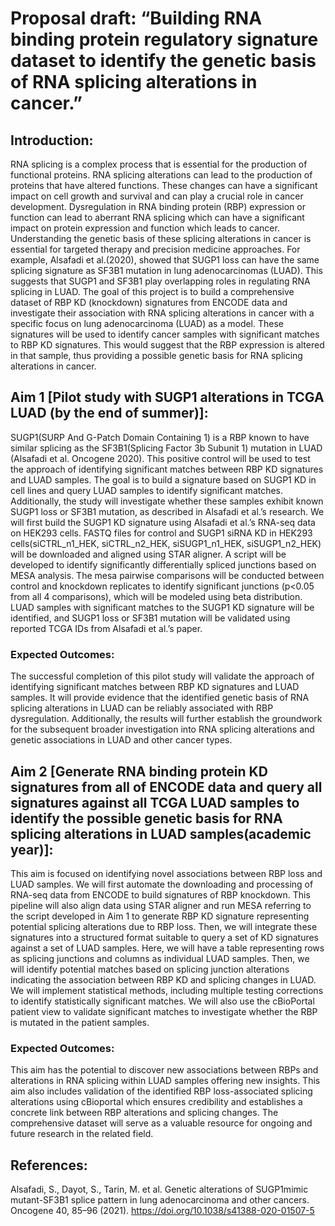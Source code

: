 # Proposal draft: “Building RNA binding protein regulatory signature dataset to identify the genetic basis of RNA splicing alterations in cancer.”
## Introduction:
RNA splicing is a complex process that is essential for the production of functional proteins. RNA splicing alterations can lead to the production of proteins that have altered functions. These changes can have a significant impact on cell growth and survival and can play a crucial role in cancer development. Dysregulation in RNA binding protein (RBP) expression or function can lead to aberrant RNA splicing which can have a significant impact on protein expression and function which leads to cancer. Understanding the genetic basis of these splicing alterations in cancer is essential for targeted therapy and precision medicine approaches.
For example, Alsafadi et al.(2020), showed that SUGP1 loss can have the same splicing signature as SF3B1 mutation in lung adenocarcinomas (LUAD). This suggests that SUGP1 and SF3B1 play overlapping roles in regulating RNA splicing in LUAD.
	The goal of this project is to build a comprehensive dataset of RBP KD (knockdown) signatures from ENCODE data and investigate their association with RNA splicing alterations in cancer with a specific focus on lung adenocarcinoma (LUAD) as a model. These signatures will be used to identify cancer samples with significant matches to RBP KD signatures. This would suggest that the RBP expression is altered in that sample, thus providing a possible genetic basis for RNA splicing alterations in cancer. 
## Aim 1 [Pilot study with SUGP1 alterations in TCGA LUAD (by the end of summer)]:
SUGP1(SURP And G-Patch Domain Containing 1) is a RBP known to have similar splicing as the SF3B1(Splicing Factor 3b Subunit 1) mutation in LUAD (Alsafadi et al. Oncogene 2020). This positive control will be used to test the approach of identifying significant matches between RBP KD signatures and LUAD samples.
The goal is to build a signature based on SUGP1 KD in cell lines and query LUAD samples to identify significant matches. Additionally, the study will investigate whether these samples exhibit known SUGP1 loss or SF3B1 mutation, as described in Alsafadi et al.’s research.
We will first build the SUGP1 KD signature using Alsafadi et al.’s RNA-seq data on HEK293 cells. FASTQ files for control and SUGP1 siRNA KD in HEK293 cells(siCTRL_n1_HEK, siCTRL_n2_HEK, siSUGP1_n1_HEK, siSUGP1_n2_HEK) will be downloaded and aligned using STAR aligner. A script will be developed to identify significantly differentially spliced junctions based on MESA analysis. The mesa pairwise comparisons will be conducted between control and knockdown replicates to identify significant junctions (p<0.05 from all 4 comparisons), which will be modeled using beta distribution. LUAD samples with significant matches to the SUGP1 KD signature will be identified, and SUGP1 loss or SF3B1 mutation will be validated using reported TCGA IDs from Alsafadi et al.’s paper.

### Expected Outcomes:
The successful completion of this pilot study will validate the approach of identifying significant matches between RBP KD signatures and LUAD samples. It will provide evidence that the identified genetic basis of RNA splicing alterations in LUAD can be reliably associated with RBP dysregulation. Additionally, the results will further establish the groundwork for the subsequent broader investigation into RNA splicing alterations and genetic associations in LUAD and other cancer types.

## Aim 2 [Generate RNA binding protein KD signatures from all of ENCODE data and query all signatures against all TCGA LUAD samples to identify the possible genetic basis for RNA splicing alterations in LUAD samples(academic year)]:
This aim is focused on identifying novel associations between RBP loss and LUAD samples. We will first automate the downloading and processing of RNA-seq data from ENCODE to build signatures of RBP knockdown. This pipeline will also align data using STAR aligner and run MESA referring to the script developed in Aim 1 to generate RBP KD signature representing potential splicing alterations due to RBP loss. Then, we will integrate these signatures into a structured format suitable to query a set of KD signatures against a set of LUAD samples. Here, we will have a table representing rows as splicing junctions and columns as individual LUAD samples. Then, we will identify potential matches based on splicing junction alterations indicating the association between RBP KD and splicing changes in LUAD. 
We will implement statistical methods, including multiple testing corrections to identify statistically significant matches. We will also use the cBioPortal patient view to validate significant matches to investigate whether the RBP is mutated in the patient samples. 

### Expected Outcomes:
This aim has the potential to discover new associations between RBPs and alterations in RNA splicing within LUAD samples offering new insights. This aim also includes validation of the identified RBP loss-associated splicing alterations using cBioportal which ensures credibility and establishes a concrete link between RBP alterations and splicing changes. The comprehensive dataset will serve as a valuable resource for ongoing and future research in the related field.  

## References:
Alsafadi, S., Dayot, S., Tarin, M. et al. Genetic alterations of SUGP1mimic mutant-SF3B1 splice pattern in lung adenocarcinoma and other cancers. Oncogene 40, 85–96 (2021). https://doi.org/10.1038/s41388-020-01507-5
